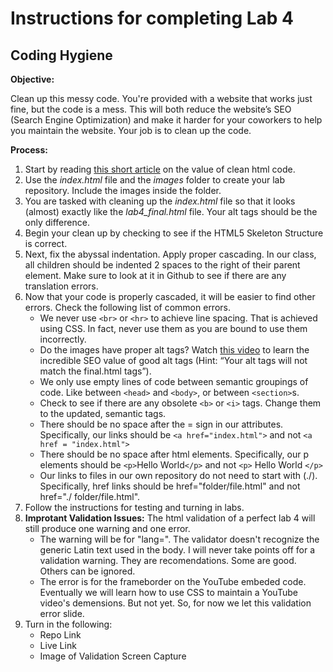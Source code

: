 # Instructions for completing Lab 4 
## Coding Hygiene

**Objective:**

Clean up this messy code. You're provided with a website that works just fine, but the code is a mess. This will both reduce the website’s SEO (Search Engine Optimization) and make it harder for your coworkers to help you maintain the website. Your job is to clean up the code. 

**Process:**
1. Start by reading [this short article](https://www.smashingmagazine.com/2008/11/12-principles-for-keeping-your-code-clean/ "article about clean html code") on the value of clean html code. 
2. Use the *index.html* file and the *images* folder to create your lab repository. Include the images inside the folder.
3. You are tasked with cleaning up the *index.html* file so that it looks (almost) exactly like the *lab4_final.html* file. Your alt tags should be the only difference. 
4. Begin your clean up by checking to see if the HTML5 Skeleton Structure is correct. 
5. Next, fix the abyssal indentation. Apply proper cascading. In our class, all children should be indented 2 spaces to the right of their parent element. Make sure to look at it in Github to see if there are any translation errors.
6. Now that your code is properly cascaded, it will be easier to find other errors. Check the following list of common errors. 
     * We never use ```<br>``` or ```<hr>``` to achieve line spacing. That is achieved using CSS. In fact, never use them as you are bound to use them incorrectly. 
     * Do the images have proper alt tags? Watch [this video](https://www.youtube.com/watch?si=ersf1RprfCrIUAGA&v=-jn9aaNn8_I&feature=youtu.be&themeRefresh=1 "vidoe about the value of alt tag") to learn the incredible SEO value of good alt tags (Hint: “Your alt tags will not match the final.html tags”).
     * We only use empty lines of code between semantic groupings of code. Like between ```<head>``` and ```<body>```, or between ```<section>```s.
     * Check to see if there are any obsolete ```<b>``` or ```<i>``` tags. Change them to the updated, semantic tags. 
     * There should be no space after the = sign in our attributes. Specifically, our links should be ```<a href="index.html">``` and not ```<a href = "index.html">```
     * There should be no space after html elements. Specifically, our p elements should be ```<p>```Hello World```</p>``` and not ```<p>```    Hello World    ```</p>```
     * Our links to files in our own repository do not need to start with (./). Specifically, href links should be href="folder/file.html" and not href="./ folder/file.html".
7. Follow the instructions for testing and turning in labs. 
1. **Improtant Validation Issues:** The html validation of a perfect lab 4 will still produce one warning and one error. 
     * The warning will be for "lang=". The validator doesn't recognize the generic Latin text used in the body. I will never take points off for a validation warning. They are recomendations. Some are good. Others can be ignored. 
     * The error is for the frameborder on the YouTube embeded code. Eventually we will learn how to use CSS to maintain a YouTube video's demensions. But not yet. So, for now we let this validation error slide. 
1. Turn in the following:
    * Repo Link
    * Live Link
    * Image of Validation Screen Capture
   

